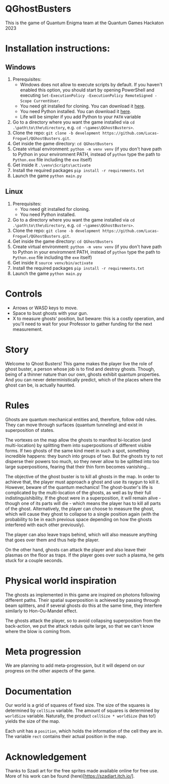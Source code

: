 # QGhostBusters
This is the game of Quantum Enigma team at the Quantum Games Hackaton 2023

# Installation instructions:

## Windows

1. Prerequisites:
   - Windows does not allow to execute scripts by default. If you haven't enabled this option, you should start by opening PowerShell and executing `Set-ExecutionPolicy -ExecutionPolicy RemoteSigned -Scope CurrentUser`.
   - You need git installed for cloning. You can download it [here](https://git-scm.com/download/win).
   - You need Python installed. You can download it [here](https://www.python.org/downloads/windows/).
   - Life will be simpler if you add Python to your `PATH` variable
2. Go to a directory where you want the game installed via `cd .\path\to\the\directory`, e.g. `cd ~\games\QGhostBusters>`.
3. Clone the repo: `git clone -b development https://github.com/Lucas-Froguel/QGhostBusters.git`.
4. Get inside the game directory: `cd QGhostBusters`
5. Create virtual environment: `python -m venv venv` (if you don't have path to Python in your enviromnent PATH, instead of `python` type the path to `Python.exe` file including the `exe` itself)
6. Get inside it `.\venv\Scripts\activate`
7. Install the required packages `pip install -r requirements.txt`
8. Launch the game `python main.py`

## Linux

1. Prerequisites:
   - You need git installed for cloning.
   - You need Python installed.
2. Go to a directory where you want the game installed via `cd .\path\to\the\directory`, e.g. `cd ~\games\QGhostBusters>`.
3. Clone the repo: `git clone -b development https://github.com/Lucas-Froguel/QGhostBusters.git`.
4. Get inside the game directory: `cd QGhostBusters`
5. Create virtual environment: `python -m venv venv` (if you don't have path to Python in your enviromnent PATH, instead of `python` type the path to `Python.exe` file including the `exe` itself)
6. Get inside it `source venv/bin/activate`
7. Install the required packages `pip install -r requirements.txt`
8. Launch the game `python main.py`

# Controls

- Arrows or WASD keys to move.
- Space to bust ghosts with your gun.
- X to measure ghosts' position, but beware: this is a costly operation, and you'll need to wait for your Professor to gather funding for the next measurement.   

# Story

Welcome to Qhost Busters! This game makes the player live the role of ghost buster, a person whose job is to find and
destroy ghosts. Though, being of a thinner nature than our own, ghosts exhibit quantum properties. And you can never
deterministically predict, which of the places where the ghost can be, is actually haunted.

# Rules

Ghosts are quantum mechanical entities and, therefore, follow odd rules. They can move through surfaces (quantum tunneling) and
exist in superposition of states.

The vortexes on the map allow the ghosts to manifest bi-location (and multi-location) by splitting them into superpositions of different visible forms.
If two ghosts of the same kind meet in such a spot, something incredible happens: they bunch into groups of two.
But the ghosts try to not disperse their powers too much, so they never allow to be splitted into too large superpositions, fearing that their thin form
becomes vanishing...

The objective of the ghost buster is to kill all ghosts in the map. In order to achieve that, the player must approach a ghost
and use its raygun to kill it. However, beware of the quantum mechanics!
The ghost-buster's life is complicated by the multi-location of the ghosts, as well as by their full indistinguishibility.
If the ghost were in a superposition, it will 
remain alive - though one of its parts will die - which means the player has to kill all parts of the ghost. Alternatively,
the player can choose to measure the ghost, which will cause they ghost to collapse to a single position again (with the 
probability to be in each previous space depending on how the ghosts interfered with each other previously).

The player can also leave traps behind, which will also measure anything that goes over them and thus help the player. 

On the other hand, ghosts can attack the player and also leave their plasmas on the floor as traps. If the player goes over
such a plasma, he gets stuck for a couple seconds. 

# Physical world inspiration

The ghosts as implemented in this game are inspired on photons following different paths. Their spatial superposition is
achieved by passing through beam splitters, and if several ghosts do this at the same time, they interfere similarly to Hon-Ou-Mandel effect.

The ghosts attack the player, so to avoid collapsing superposition from the back-action, we put the attack raduis quite large, so that we 
can't know where the blow is coming from.

# Meta progression

We are planning to add meta-progression, but it will depend on our progress on the other aspects of the game. 

# Documentation

Our world is a grid of squares of fixed size. The size of the squares is determined by `cellSize` variable. The amount
of squares is determined by `worldSize` variable. Naturally, the product `cellSize * worldSize` (has to!) yields the size of the 
map. 

Each unit has a `position`, which holds the information of the cell they are in. The variable `rect` contains their
actual position in the map.

# Acknowledgement

Thanks to Szadi art for the free sprites made available online for free use. More of his work can be found (here)[https://szadiart.itch.io/].

